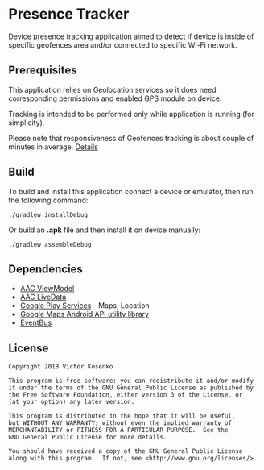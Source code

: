 # Presence Tracker

Device presence tracking application aimed to detect if device is inside of specific geofences area and/or connected to specific Wi-Fi network.

## Prerequisites

This application relies on Geolocation services so it does need corresponding permissions and enabled GPS module on device.

Tracking is intended to be performed only while application is running (for simplicity).

Please note that responsiveness of Geofences tracking is about couple of minutes in average. [Details](https://developer.android.com/about/versions/oreo/background-location-limits#apis)

## Build

To build and install this application connect a device or emulator, then run the following command:

```shell
./gradlew installDebug
```

Or build an **.apk** file and then install it on device manually:

```shell
./gradlew assembleDebug
```
## Dependencies

* [AAC ViewModel](https://developer.android.com/topic/libraries/architecture/viewmodel)
* [AAC LiveData](https://developer.android.com/topic/libraries/architecture/livedata)
* [Google Play Services](https://developers.google.com/android/guides/setup) - Maps, Location
* [Google Maps Android API utility library](https://github.com/googlemaps/android-maps-utils)
* [EventBus](https://github.com/greenrobot/EventBus)

## License


    Copyright 2018 Victor Kosenko

    This program is free software: you can redistribute it and/or modify
    it under the terms of the GNU General Public License as published by
    the Free Software Foundation, either version 3 of the License, or
    (at your option) any later version.

    This program is distributed in the hope that it will be useful,
    but WITHOUT ANY WARRANTY; without even the implied warranty of
    MERCHANTABILITY or FITNESS FOR A PARTICULAR PURPOSE.  See the
    GNU General Public License for more details.

    You should have received a copy of the GNU General Public License
    along with this program.  If not, see <http://www.gnu.org/licenses/>.

